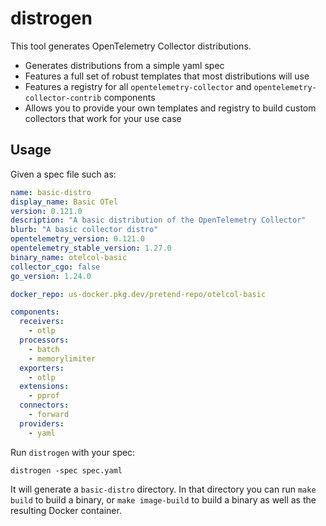 # distrogen

This tool generates OpenTelemetry Collector distributions.

* Generates distributions from a simple yaml spec
* Features a full set of robust templates that most distributions will use
* Features a registry for all `opentelemetry-collector` and `opentelemetry-collector-contrib` components
* Allows you to provide your own templates and registry to build custom collectors that work for your use case

## Usage

Given a spec file such as:
```yaml
name: basic-distro
display_name: Basic OTel
version: 0.121.0
description: "A basic distribution of the OpenTelemetry Collector"
blurb: "A basic collector distro"
opentelemetry_version: 0.121.0
opentelemetry_stable_version: 1.27.0
binary_name: otelcol-basic
collector_cgo: false
go_version: 1.24.0

docker_repo: us-docker.pkg.dev/pretend-repo/otelcol-basic

components:
  receivers:
    - otlp
  processors:
    - batch
    - memorylimiter
  exporters:
    - otlp
  extensions:
    - pprof
  connectors:
    - forward
  providers:
    - yaml
```
Run `distrogen` with your spec:
```
distrogen -spec spec.yaml
```
It will generate a `basic-distro` directory. In that directory you can run `make build` to build a binary, or `make image-build` to build a binary as well as the resulting Docker container.